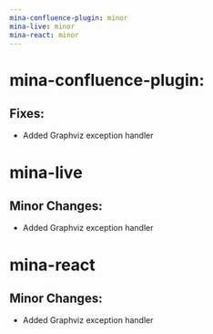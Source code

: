 ```yaml
---
mina-confluence-plugin: minor
mina-live: minor
mina-react: minor
---
```


# mina-confluence-plugin:

## Fixes:

- Added Graphviz exception handler

# mina-live

## Minor Changes:

- Added Graphviz exception handler

# mina-react

## Minor Changes:

- Added Graphviz exception handler
